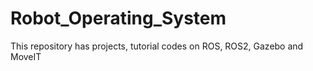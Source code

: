 # Robot_Operating_System
This repository has projects, tutorial codes on ROS, ROS2, Gazebo and MoveIT
